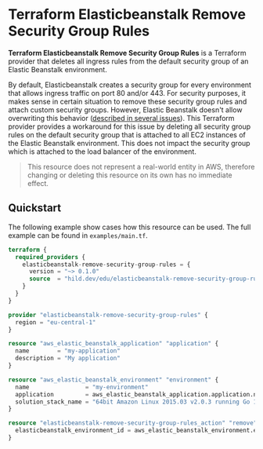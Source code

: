 # Terraform Elasticbeanstalk Remove Security Group Rules

**Terraform Elasticbeanstalk Remove Security Group Rules** is a Terraform provider that deletes all ingress rules from the default security group of an Elastic Beanstalk environment.

By default, Elasticbeanstalk creates a security group for every environment that allows ingress traffic on port 80 and/or 443. For security purposes, it makes sense in certain situation to remove these security group rules and attach custom security groups. However, Elastic Beanstalk doesn't allow overwriting this behavior ([described in several issues](https://github.com/hashicorp/terraform-provider-aws/issues/2002)). This Terraform provider provides a workaround for this issue by deleting all security group rules on the default security group that is attached to all EC2 instances of the Elastic Beanstalk environment. This does not impact the security group which is attached to the load balancer of the environment.

> This resource does not represent a real-world entity in AWS, therefore changing or deleting this resource on its own has no immediate effect.

## Quickstart

The following example show cases how this resource can be used. The full example can be found in `examples/main.tf`.

```terraform
terraform {
  required_providers {
    elasticbeanstalk-remove-security-group-rules = {
      version = "~> 0.1.0"
      source  = "hild.dev/edu/elasticbeanstalk-remove-security-group-rules"
    }
  }
}

provider "elasticbeanstalk-remove-security-group-rules" {
  region = "eu-central-1"
}

resource "aws_elastic_beanstalk_application" "application" {
  name        = "my-application"
  description = "My application"
}

resource "aws_elastic_beanstalk_environment" "environment" {
  name                = "my-environment"
  application         = aws_elastic_beanstalk_application.application.name
  solution_stack_name = "64bit Amazon Linux 2015.03 v2.0.3 running Go 1.4"
}

resource "elasticbeanstalk-remove-security-group-rules_action" "remove" {
  elasticbeanstalk_environment_id = aws_elastic_beanstalk_environment.environment.id
}
```

